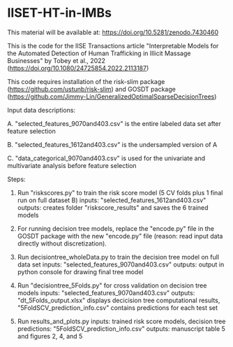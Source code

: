 # IISET-HT-in-IMBs

This material will be available at: https://doi.org/10.5281/zenodo.7430460 

This is the code for the IISE Transactions article "Interpretable Models for the Automated Detection of Human Trafficking in Illicit Massage Businesses" by Tobey et al., 2022 (https://doi.org/10.1080/24725854.2022.2113187)

This code requires installation of the risk-slim package (https://github.com/ustunb/risk-slim) and GOSDT package (https://github.com/Jimmy-Lin/GeneralizedOptimalSparseDecisionTrees)

Input data descriptions:

A. "selected_features_9070and403.csv" is the entire labeled data set after feature selection

B. "selected_features_1612and403.csv" is the undersampled version of A

C. "data_categorical_9070and403.csv" is used for the univariate and multivariate analysis before feature selection

Steps:

1. Run "riskscores.py" to train the risk score model (5 CV folds plus 1 final run on full dataset B)
	inputs: "selected_features_1612and403.csv"
	outputs: creates folder "riskscore_results" and saves the 6 trained models

2. For running decision tree models, replace the "encode.py" file in the GOSDT package with the new "encode.py" file 
	(reason: read input data directly without discretization).

3. Run decisiontree_wholeData.py to train the decision tree model on full data set
	inputs: "selected_features_9070and403.csv"
	outputs: output in python console for drawing final tree model

4. Run "decisiontree_5Folds.py" for cross validation on decision tree models
	inputs: "selected_features_9070and403.csv"
	outputs: "dt_5Folds_output.xlsx" displays decicision tree computational results,
		"5FoldSCV_prediction_info.csv" contains predictions for each test set 

5. Run results_and_plots.py
	inputs: trained risk score models, decision tree predictions: "5FoldSCV_prediction_info.csv"
	outputs: manuscript table 5 and figures 2, 4, and 5
